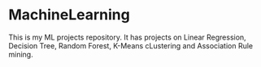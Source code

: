 # MachineLearning
This is my ML projects repository.
It has projects on Linear Regression, Decision Tree, Random Forest, K-Means cLustering and Association Rule mining. 
